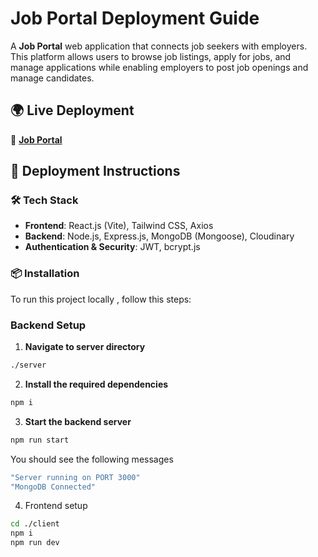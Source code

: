 # Job Portal Deployment Guide  

A **Job Portal** web application that connects job seekers with employers. This platform allows users to browse job listings, apply for jobs, and manage applications while enabling employers to post job openings and manage candidates.  

## 🌍 Live Deployment  
🔗 **[Job Portal](https://job-9xk6.onrender.com)**  

## 🚀 Deployment Instructions  

### 🛠️ Tech Stack  
- **Frontend**: React.js (Vite), Tailwind CSS, Axios  
- **Backend**: Node.js, Express.js, MongoDB (Mongoose), Cloudinary  
- **Authentication & Security**: JWT, bcrypt.js  

### 📦 Installation 
To run this project locally , follow this steps:

### **Backend Setup**
1. **Navigate to server directory**
```sh
./server
```
2. **Install the required dependencies**
```sh
npm i
```
3. **Start the backend server**
```sh
npm run start
```
You should see the following messages
```sh
"Server running on PORT 3000"
"MongoDB Connected"
```
4. Frontend setup
```sh
cd ./client
npm i
npm run dev
```

